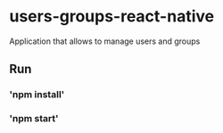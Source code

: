 # users-groups-react-native
Application that allows to manage users and groups
## Run
### 'npm install'
### 'npm start'
